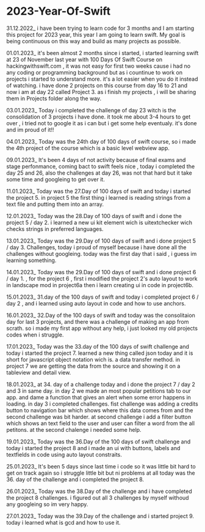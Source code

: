 # 2023-Year-Of-Swift
31.12.2022_
i have been trying to learn code for 3 months and I am starting this project for 2023 year, this year I am going to learn swift. My goal is being continuous on this way and build as many projects as possible.

01.01.2023_
it's been almost 2 months since i started, i started learning swift at 23 of November last year with 100 Days Of Swift Course on hackingwithswift.com , it was not easy for first two weeks cause i had no any coding or programming background but as i countinue to work on projects i started to understand more. it's a lot easier when you do it instead of watching. i have done 2 projects on this course from day 16 to 21 and now i am at day 22 called Project 3. as i finish my projects , i will be sharing them in Projects folder along the way.

03.01.2023_
Today i completed the challenge of day 23 witch is the consolidation of 3 projects i have done. it took me about 3-4 hours to get over , i tried not to google it as i can but i get some help eventualy. it's done and im proud of it!!

04.01.2023_
Today was the 24th day of 100 days of swift course, so i made the 4th project of the course which is a basic level webview app. 

09.01.2023_
It's been 4 days of not activity because of final exams and stage perfonmance, coming bact to swift feels nice , today i completed the day 25 and 26, also the challenges at day 26, was not that hard but it take some time and googleing to get over it.

11.01.2023_
Today was the 27.Day of 100 days of swift and today i started the project 5. in project 5 the first thing i learned is reading strings from a text file and putting them into an array.

12.01.2023_
Today was the 28.Day of 100 days of swift and i done the project 5 / day 2. i learned a new ui kit element wich is uitextchecker wich checks strings in preferred languages.

13.01.2023_
Today was the 29.Day of 100 days of swift and i done project 5 / day 3. Challenges, today i proud of myself because i have done all the challenges without googleing. today was the first day that i said , i guess im learning something.

14.01.2023_
Today was the 29.Day of 100 days of swift and i done project 6 / day 1. , for the project 6 , first i modified the project 2's auto layout to work in landscape mod in project6a then i learn creating ui in code in project6b.

15.01.2023_
31.day of the 100 days of swift and today i completed project 6 / day 2 , and i learned using auto layout in code and how to use anchors.

16.01.2023_
32.Day of the 100 days of swift and today was the consolitaion day for last 3 projects, and there was a challenge of making an app from scrath. so i made my first app without any help, i just looked my old projects codes when i struggle.  

17.01.2023_
Today was the 33.day of the 100 days of swift challenge and today i started the project 7. learned a new thing called json today and it is short for javascript object notation wich is. a data transfer method. in project 7 we are getting the data from the source and showing it on a tableview and detail view.

18.01.2023_
at 34. day of a challenge today and i done the project 7 / day 2 and 3 in same day. in day 2 we made an most popular petitions tab to our app. and dame a function that gives an alert when some error happens in loading. in day 3 i completed challenges. fist challenge was adding a credits button to navigation bar which shows where this data comes from and the second challenge was bit harder. at second challenge i add a filter button which shows an text field to the user and user can filter a word from the all petitons. at the second chalenge i needed some help. 

19.01.2023_
Today was the 36.Day of the 100 days of swift challenge and today i started the project 8 and i made an ui with buttons, labels and textfields in code using auto layout constraits.

25.01.2023_
It's been 5 days since last time i code so it was little bit hard to get on track again so i struggle little bit but ni problems at all today was the 36. day of the challenge and i completed the project 8.

26.01.2023_
Today was the 38.Day of the challenge and i have completed the project 8 challenges. i figured out all 3 challenges by myself withoud any googleing so im very happy.

27.01.2023_
Today was the 39.Day of the challenge and i started project 9. today i learned what is gcd and how to use it.
